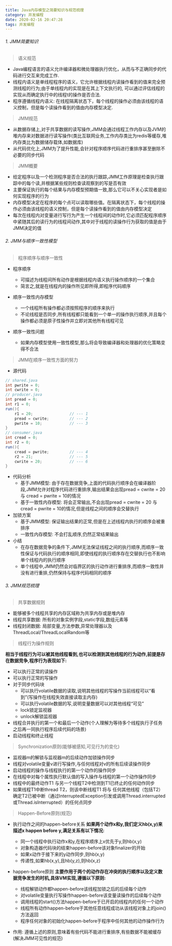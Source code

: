 ```yaml
---
title: Java内存模型之简要知识与规范梳理
category: 并发编程
date: 2020-02-16 20:47:28
tags: 并发编程
---
```


<!-- more -->


###### 1. JMM简要知识
> 语义规范

* Java编程语言的语义允许编译器和微处理器执行优化，从而与不正确同步的代码进行交互来完成工作.
* 线程内语义是单线程程序的语义，它允许根据线程内读操作看到的值来完全预测线程的行为;由于单线程内的实现是在其上下文执行的, 可以通过评估线程的实现从而确定执行中的线程t的操作是否合法.
* 程序遵循线程内语义: 在线程隔离状态下，每个线程的操作必须由该线程的语义控制，但是每个读操作看到的值由内存模型决定.

> JMM规范

* 从数据存储上,对于共享数据的读写操作,JMM会通过线程工作内存以及JVM的堆内存来对数据进行读写操作(类比互联网业务,工作内存类比为redis等缓存,堆内存类比为数据储存载体,如数据库)
* 从代码优化上,JMM为了提升性能,会针对程序顺序代码进行重排序甚至删除不必要的同步代码

> JMM概要

* 给定程序以及一个检测程序是否合法的执行跟踪,JMM工作原理是检查执行跟踪中的每个读,并根据某些规则检查读观察到的写是否有效
* 主要保证执行的每个结果与内存模型预期值一致,那么它可以不关心实现者是如何实现程序的行为
* 内存模型决定在程序的每个点可以读取哪些值。在隔离状态下，每个线程的操作必须由该线程的语义控制，但是每个读操作看到的值由内存模型决定
* 每次在线程内对变量进行写行为产生一个线程间的动作时,它必须匹配程序顺序中紧随其后的读行为的线程间动作,其中对于线程的读操作行为获取的值是由于JMM决定的值

###### 2. JMM与顺序一致性模型
> 程序顺序与顺序一致性

- 程序顺序
	- 可描述为线程间所有动作是根据线程内语义执行操作顺序的一个集合
	- 简言之,就是在线程内的操作所见即所得,即程序代码顺序

- 顺序一致性内存模型
	- 一个线程所有操作都必须按照程序的顺序来执行
	- 不论线程是否同步,所有线程都只能看到一个单一的操作执行顺序,并且每个操作都必须是原子性操作并立即对其他所有线程可见

- 顺序一致性问题
	- 如果内存模型使用一致性模型,那么将会导致编译器和处理器的优化策略变得不合法

> JMM在顺序一致性方面的努力

* 源代码

```java
// shared.java
int pwrite = 0;
int cwrite = 0;
// producer.java
int pread = 0;
int r1 = 0;
run(){
    r1 = 20;				// --- 1
	pread = cwrite;			// --- 2
	pwrite = 10;			// --- 3
}
// consumer.java
int cread = 0;
int r2 = 0;
run(){
	cread = pwrite;			// --- 4
	r2 = 21;				// --- 5
	cwrite = 20;			// --- 6
}
```

* 代码分析
	* 基于JMM模型: 由于存在数据竞争,上面的代码执行顺序会在编译器阶段,JMM允许对程序代码进行重排序,输出结果会出现pread = cwrite = 20 与 cread = pwrite = 10的情况
	* 基于一致性内存模型: 将会正常输出,不会出现pread = cwrite = 20 与 cread = pwrite = 10的情况,但是线程之间的顺序会交替执行
* 加锁方案
	* 基于JMM模型: 保证输出结果的正常,但是在上述线程内执行的顺序会被重排序
	* 一致性内存模型: 不会打乱顺序,仍然正常结果输出
* 小结
	* 在存在数据竞争的条件下,JMM无法保证线程之间的执行顺序,而顺序一致性保证与代码执行的顺序相同,即使线程的执行顺序存在交替执行也不影响单个线程内的执行顺序
	* 单个线程中,JMM仍然会对临界区的执行动作进行重排序,而顺序一致性并没有进行重排,仍然保持与程序代码相同的顺序

###### 3. JMM规范梳理
> 共享数据规则

* 能够被多个线程共享的内存区域称为共享内存或是堆内存
* 线程共享数据: 所有的对象实例字段,static字段,数组元素等
* 线程封闭数据: 局部变量,方法参数,异常处理器以及ThreadLocal/ThreadLocalRandom等

> 线程行为操作规则

**相当于线程行为可以被其他线程看到,也可以检测到其他线程的行为动作,前提是存在数据竞争,程序行为表现如下:**
* 可以执行正常的读操作
* 可以执行正常的写操作
* 对于同步代码块
	* 可以执行volatile数据的读取,说明其他线程的写操作当前线程可以“看到”(写操作在线程失效直接读取主内存)
	* 可以执行volatile数据的写,说明变量数据可以对其他线程“可见”
	* lock锁定监视器
	* unlock解锁监视器
* 线程合并执行的第一个和最后一个动作(个人理解为等待多个线程执行子任务之后再一同执行程序后续代码的场景)
* 启动线程和终止线程

> Synchronization原则(能够被感知,可见行为的变化)

* 监视器m的解锁与监视器m的后续动作加锁操作同步
* 线程对volatile变量v进行写操作,与任何线程对v的所有后续读操作同步
* 启动线程的操作与线程执行的第一个动作的操作同步
* 在线程中对每个属性执行默认值的写入操作与线程的第一个动作操作同步
* 线程中的最终动作T1 与另一个线程T2中检测到T1已终止的任何动作同步
* 如果线程T1中断thread T2，则该中断线程T1 将与 任何其他线程（包括T2）确定T2已被中断（通过InterruptedException引发或调用Thread.interrupted 或Thread.isInterrupted）的任何点同步

> Happen-Before原则(规范)

* 执行动作之间的happen-before关系
**如果两个动作x和y,我们定义hb(x,y)来描述x happen before y,满足关系有以下情况:**
	* 同一个线程中执行动作x和y,在程序顺序上x优先于y,则hb(x,y)
	* 对象构造器代码块的结束happen-before该对象finalizer的开始
	* 如果x动作于接下来的y动作同步,则hb(x,y)
	* 传递性,如果hb(x,y),且hb(y,z),则hb(x,z)

*  happen-before原则
**主要作用于两个的动作存在冲突的执行顺序以及定义数据竞争发生的时机,具体VM实现,遵循以下原则:**

	- 线程解锁动作都happen-before该线程加锁之后的后续每个动作
	- 对volatile变量执行写操作happen-before该变量读操作的后续每个动作
	- 调用线程的start()方法happen-before于已开启的线程内的任何一个动作
	- 线程所有动作happen-before于其他任意线程成功从该线程对象上的join()方法返回
	- 程序任何对象的初始化happen-before于程序中任何其他的动作操作行为

* 作用: 遵循上述的原则,意味着有些代码不能进行重排序,有些数据不能被缓存(解决JMM可见性的规范)






